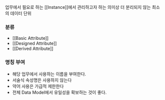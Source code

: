 업무에서 필요로 하는 [[Instance]]에서 관리하고자 하는 의미상 더 분리되지 않는 최소의 데이터 단위

### 분류
- [[Basic Attribute]]
- [[Designed Attribute]]
- [[Derived Attribute]]


### 명칭 부여
- 해당 업무에서 사용하는 이름을 부여한다.
- 서술식 속성명은 사용하지 않는다
- 약어 사용은 가급적 제한한다
- 전체 Data Model에서 유일성을 확보하는 것이 좋다.